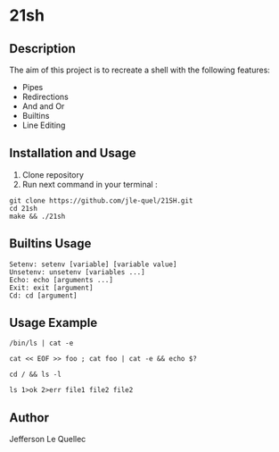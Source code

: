 # 21sh

## Description

The aim of this project is to recreate a shell with the following features:
- Pipes
- Redirections
- And and Or
- Builtins
- Line Editing

## Installation and Usage

1. Clone repository
2. Run next command in your terminal :

```
git clone https://github.com/jle-quel/21SH.git
cd 21sh
make && ./21sh
```
## Builtins Usage

```
Setenv: setenv [variable] [variable value]
Unsetenv: unsetenv [variables ...]
Echo: echo [arguments ...]
Exit: exit [argument]
Cd: cd [argument]
```

## Usage Example


```
/bin/ls | cat -e

cat << EOF >> foo ; cat foo | cat -e && echo $?

cd / && ls -l

ls 1>ok 2>err file1 file2 file2
```

## Author

Jefferson Le Quellec

